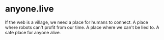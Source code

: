 # anyone.live

If the web is a village, we need a place for humans to connect. A place where robots can't profit from our time. A place where we can't be lied to. A safe place for anyone alive.

